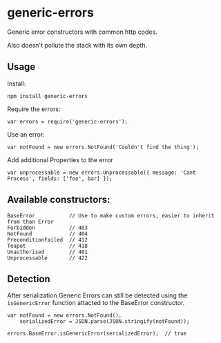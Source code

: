 # generic-errors

Generic error constructors with common http codes.

Also doesn't pollute the stack with its own depth.

## Usage

Install:

    npm install generic-errors

Require the errors:

    var errors = require('generic-errors');

Use an error:

    var notFound = new errors.NotFound('Couldn't find the thing');

Add additional Properties to the error

    var unprocessable = new errors.Unprocessable({ message: 'Cant Process', fields: ['foo', bar] });


## Available constructors:

    BaseError           // Use to make custom errors, easier to inherit from than Error
    Forbidden           // 403
    NotFound            // 404
    PreconditionFailed  // 412
    Teapot              // 418
    Unauthorised        // 401
    Unprocessable       // 422


## Detection

After serialization Generic Errors can still be detected using the `isGenericError` function attacted to the BaseError constructor.

    var notFound = new errors.NotFound(),
        serializedError = JSON.parse(JSON.stringify(notFound));

    errors.BaseError.isGenericError(serializedError);  // true


